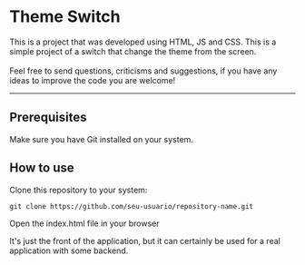 # Theme Switch

<p>
This is a project that was developed using HTML, JS and CSS. 
This is a simple project of a switch that change the theme from the screen.
<br>
<br>
Feel free to send questions, criticisms and suggestions, if you have any ideas to improve the code you are welcome!
</p>

---

## Prerequisites
<p>
Make sure you have Git installed on your system.
</p>

## How to use

<p>
Clone this repository to your system:
</p>

```
git clone https://github.com/seu-usuario/repository-name.git
```

<p>
Open the index.html file in your browser
</p>

<p>
It's just the front of the application, but it can certainly be used for a real application with some backend.
</p>
